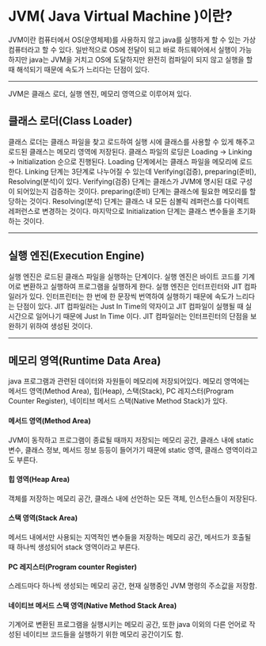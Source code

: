 JVM( Java Virtual Machine )이란?
===============================

JVM이란 컴퓨터에서 OS(운영체제)를 사용하지 않고 java를 실행하게 할 수 있는 가상 컴퓨터라고 할 수 있다. 
일반적으로 OS에 전달이 되고 바로 하드웨어에서 실행이 가능하지만
java는 JVM을 거치고 OS에 도달하지만 완전히 컴파일이 되지 않고 실행을 할 때 해석되기 때문에 속도가 느리다는 단점이 있다.

_______________ 
JVM은 클래스 로더, 실행 엔진, 메모리 영역으로 이루어져 있다.

## 클래스 로더(Class Loader) 
클래스 로더는 클래스 파일을 찾고 로드하여 실행 시에 클래스를 사용할 수 있게 해주고 로드된 클래스는 메모리 영역에 저장된다. 
클래스 파일의 로딩은 Loading → Linking → Initialization 순으로 진행된다. Loading 단계에서는 클래스 파일을 메모리에 로드한다. 
Linking 단계는 3단계로 나누어질 수 있는데 Verifying(검증), preparing(준비), Resolving(분석)이 있다.
Verifying(검증) 단계는 클래스가 JVM에 명시된 대로 구성이 되어있는지 검증하는 것이다. 
preparing(준비) 단계는 클래스에 필요한 메모리를 할당하는 것이다.
Resolving(분석) 단계는 클래스 내 모든 심볼릭 레퍼런스를 다이렉트 레퍼런스로 변경하는 것이다.
마지막으로 Initialization 단계는 클래스 변수들을 초기화하는 것이다.



-------


## 실행 엔진(Execution Engine) 
실행 엔진은 로드된 클래스 파일을 실행하는 단계이다. 실행 엔진은 바이트 코드를 기계어로 변환하고 실행하여 프로그램을 실행하게 한다. 
실행 엔진은 인터프린터와 JIT 컴파일러가 있다. 인터프린터는 한 번에 한 문장씩 번역하여 실행하기 때문에 속도가 느리다는 단점이 있다. 
JIT 컴파일러는 Just In Time의 약자이고 JIT 컴파일이 실행될 때 실시간으로 일어나기 때문에 Just In Time 이다. JIT 컴파일러는 인터프린터의 단점을 보완하기 위하여 생성된 것이다. 


-----

## 메모리 영역(Runtime Data Area)

 java 프로그램과 관련된 데이터와 자원들이 메모리에 저장되어있다. 메모리 영역에는 메서드 영역(Method Area),
 힙(Heap), 스택(Stack), PC 레지스터(Program Counter Register), 네이티브 메서드 스택(Native Method Stack)가 있다.

 

#### 메서드 영역(Method Area) 
JVM이 동작하고 프로그램이 종료될 때까지 저장되는 메모리 공간, 클래스 내에 static 변수, 클래스 정보, 메서드 정보 등등이 들어가기 때문에 static 영역, 클래스 영역이라고도 부른다.

 

#### 힙 영역(Heap Area) 
객체를 저장하는 메모리 공간, 클래스 내에 선언하는 모든 객체, 인스턴스들이 저장된다.

 

#### 스택 영역(Stack Area) 
메서드 내에서만 사용되는 지역적인 변수들을 저장하는 메모리 공간, 메서드가 호출될 때 하나씩 생성되어 stack 영역이라고 부른다.

 

#### PC 레지스터(Program counter Register) 
스레드마다 하나씩 생성되는 메모리 공간, 현재 실행중인 JVM 명령의 주소값을 저장함. 

 

#### 네이티브 메서드 스택 영역(Native Method Stack Area)
기계어로 변환된 프로그램을 실행시키는 메모리 공간, 또한 java 이외의 다른 언어로 작성된 네이티브 코드들을 실행하기 위한 메모리 공간이기도 함.



